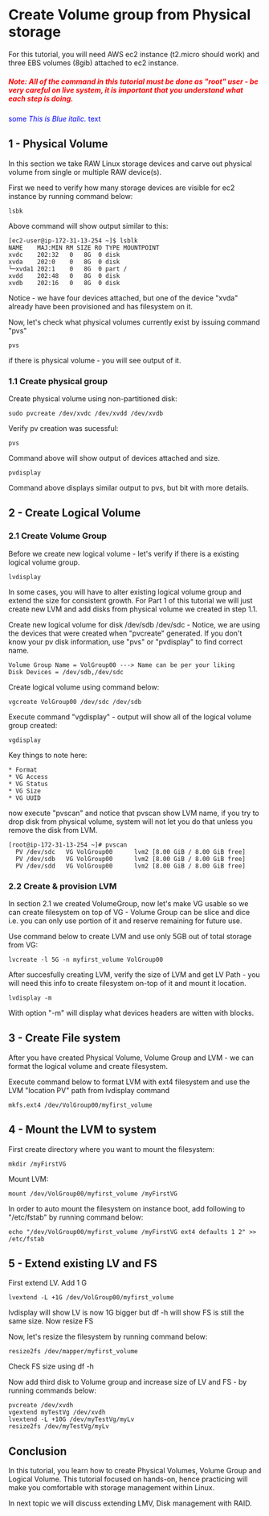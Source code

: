 # Create Volume group from Physical storage

For this tutorial, you will need AWS ec2 instance (t2.micro should work) and three EBS volumes (8gib) attached to ec2 instance.

##### <span style="color:red"> Note: All of the command in this tutorial must be done as "root" user - be very careful on live system, it is important that you understand what each step is doing. </span>

<span style="color:blue">some *This is Blue italic.* text</span>



## 1 -  Physical Volume

In this section we take RAW Linux storage devices and carve out physical volume from single or multiple RAW device(s).

First we need to verify how many storage devices are visible for ec2 instance by running command below:

```
lsbk
```

Above command will show output similar to this:

```
[ec2-user@ip-172-31-13-254 ~]$ lsblk
NAME    MAJ:MIN RM SIZE RO TYPE MOUNTPOINT
xvdc    202:32   0   8G  0 disk
xvda    202:0    0   8G  0 disk
└─xvda1 202:1    0   8G  0 part /
xvdd    202:48   0   8G  0 disk
xvdb    202:16   0   8G  0 disk
```

Notice - we have four devices attached, but one of the device "xvda" already have been provisioned and has filesystem on it.

Now, let's check what physical volumes currently exist by issuing command "pvs"

```
pvs
```

if there is physical volume - you will see output of it.

### 1.1 Create physical group

Create physical volume using non-partitioned disk:

```
sudo pvcreate /dev/xvdc /dev/xvdd /dev/xvdb

```

Verify pv creation was sucessful:

```
pvs
```

Command above will show output of devices attached and size.

```
pvdisplay
```

Command above displays similar output to pvs, but bit with more details.

## 2 -  Create Logical Volume 

### 2.1  Create Volume Group

Before we create new logical volume - let's verify if there is a existing logical volume group. 

```
lvdisplay
```

In some cases, you will have to alter existing logical volume group and extend the size for consistent growth. For Part 1 of this tutorial we will just create new LVM and add disks from physical volume we created in step 1.1.


Create new logical volume for disk /dev/sdb /dev/sdc - Notice, we are using the devices that were created when "pvcreate" generated.  If you don't know your pv disk information, use "pvs" or "pvdisplay" to find correct name.

```
Volume Group Name = VolGroup00 ---> Name can be per your liking 
Disk Devices = /dev/sdb,/dev/sdc
```

Create logical volume using command below:

```
vgcreate VolGroup00 /dev/sdc /dev/sdb 
```


Execute command "vgdisplay" - output will show all of the logical volume group created:

```
vgdisplay
```

Key things to note here:

```
* Format
* VG Access
* VG Status
* VG Size
* VG UUID 
```

now execute "pvscan" and notice that pvscan show LVM name, if you try to drop disk from physical volume, system will not let you do that unless you remove the disk from LVM.

```
[root@ip-172-31-13-254 ~]# pvscan
  PV /dev/sdc   VG VolGroup00      lvm2 [8.00 GiB / 8.00 GiB free]
  PV /dev/sdb   VG VolGroup00      lvm2 [8.00 GiB / 8.00 GiB free]
  PV /dev/sdd   VG VolGroup00      lvm2 [8.00 GiB / 8.00 GiB free]
```

### 2.2  Create & provision LVM

In section 2.1 we created VolumeGroup, now let's make VG usable so we can create filesystem on top of VG - Volume Group can be slice and dice i.e. you can only use portion of it and reserve remaining for future use.

Use command below to create LVM and use only 5GB out of total storage from VG:

```
lvcreate -l 5G -n myfirst_volume VolGroup00
```

After succesfully creating LVM, verify the size of LVM and get LV Path - you will need this info to create filesystem on-top of it and mount it location.

```
lvdisplay -m
```

With option "-m" will display what devices headers are witten with blocks.

## 3 -  Create File system

After you have created Physical Volume, Volume Group and LVM - we can format the logical volume and create filesystem.

Execute command below to format LVM with ext4 filesystem and use the LVM "location PV" path  from lvdisplay command

```
mkfs.ext4 /dev/VolGroup00/myfirst_volume
```

## 4 -  Mount the LVM to system

First create directory where you want to mount the filesystem:

```
mkdir /myFirstVG
```

Mount LVM:

```
mount /dev/VolGroup00/myfirst_volume /myFirstVG
```

In order to auto mount the filesystem on instance boot, add following to "/etc/fstab" by running command below:

```
echo "/dev/VolGroup00/myfirst_volume /myFirstVG ext4 defaults 1 2" >> /etc/fstab
```

## 5 - Extend existing LV and FS

First extend LV. Add 1 G


```
lvextend -L +1G /dev/VolGroup00/myfirst_volume
```

lvdisplay will show LV is now 1G bigger but df -h will show FS is still the same size. Now resize FS

Now, let's resize the filesystem by running command below:

```
resize2fs /dev/mapper/myfirst_volume
```

Check FS size using df -h

Now add third disk to Volume group and increase size of LV and FS - by running commands below:

```
pvcreate /dev/xvdh 
vgextend myTestVg /dev/xvdh 
lvextend -L +10G /dev/myTestVg/myLv
resize2fs /dev/myTestVg/myLv
```





## Conclusion

In this tutorial, you learn how to create Physical Volumes, Volume Group and Logical Volume. This tutorial focused on hands-on, hence practicing will make you comfortable with storage management within Linux.  

In next topic we will discuss extending LMV, Disk management with RAID. 







